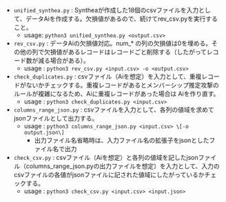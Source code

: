 - `unified_synthea.py` : Syntheaが作成した18個のcsvファイルを入力として、データAiを作成する。欠損値があるので、続けてrev_csv.pyを実行すること。
  - usage: `python3 unified_synthea.py <output.csv>`
- `rev_csv.py` : データAiの欠損値対応。num_* の列の欠損値は0を埋める。その他の列で欠損値があるレコードはレコードごと削除する（したがってレコード数が減る場合がある）。
  - usage : `python3 rev_csv.py <input.csv> -o <output.csv>` 
- `check_duplicates.py` : csvファイル（Aiを想定）を入力として、重複レコードがないかチェックする。重複レコードがあるとメンバーシップ推定攻撃のルールが複雑になるため、Aiに重複レコードがあった場合は Aiを作り直す。
  - usage : `python3 check_duplicates.py <input.csv>`
- `columns_range_json.py` : csvファイルを入力として、各列の値域を求めてjsonファイルとして出力する。
  - usage : `python3 columns_range_json.py <input.csv> \[-o output.json\]`
    - 出力ファイル名省略時は、入力ファイル名の拡張子をjsonとしたファイル名で出力
- `check_csv.py` : csvファイル（Aiを想定）と各列の値域を記したjsonファイル（columns_range_json.pyの出力ファイルを想定）を入力として、入力のcsvファイルの各値がjsonファイルに記された値域にしたがっているかチェックする。
  - usage : `python3 check_csv.py <input.csv> <input.json>`
